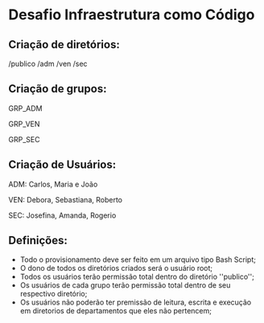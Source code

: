 # Desafio Infraestrutura como Código

## Criação de diretórios:
/publico
/adm
/ven
/sec

## Criação de grupos:
GRP_ADM

GRP_VEN

GRP_SEC


## Criação de Usuários:

ADM: Carlos, Maria e João

VEN: Debora, Sebastiana, Roberto

SEC: Josefina, Amanda, Rogerio

## Definições:
+ Todo o provisionamento deve ser feito em um arquivo tipo Bash Script;
+ O dono de todos os diretórios criados será o usuário root;
+ Todos os usuários terão permissão total dentro do diretório ''publico'';
+ Os usuários de cada grupo terão permissão total dentro de seu respectivo diretório;
+ Os usuários não poderão ter premissão de leitura, escrita e execução em diretorios de departamentos que eles não pertencem;
